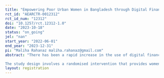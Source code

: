 ```yaml
---
title: "Empowering Poor Urban Women in Bangladesh through Digital Financial Services: Does Wage Payment via Mobile Money translate into Economic Empowerment?"
rct_id: "AEARCTR-0012312"
rct_id_num: "12312"
doi: "10.1257/rct.12312-1.0"
date: "2023-10-18"
status: "on_going"
jel: "nan"
start_year: "2022-06-01"
end_year: "2023-12-31"
pi: "Maliha Rahanaz maliha.rahanaz@gmail.com"
abstract: "There has been a rapid increase in the use of digital financial services, such as mobile money, in developing countries, particularly among the poor and marginalized who have traditionally had limited access to formal financial services.  Carrying out day-to-day financial transactions digitally has the potential for improving the financial autonomy and economic participation of poor women. We address the question whether paying the wages via mobile money affects the labour force participation and financial autonomy of low-income urban women in Bangladesh.
The study design involves a randomised intervention that provides women employed in the domestic work sector training on the use of digital financial services, as well as wage payment via mobile money. "
layout: registration
---
```


